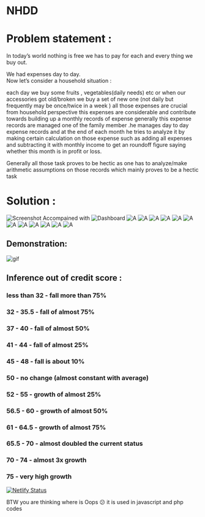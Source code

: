 # NHDD
# Problem statement : 


In today’s world nothing is free we has to pay for each and every thing we buy out.

We had expenses day to day.  
Now let’s consider a household situation :

each day we buy some fruits , vegetables(daily needs) etc or when our accessories got old/broken we buy a set of new one (not daily but frequently may be once/twice in a week ) all those expenses are crucial from household perspective this expenses are considerable and contribute towards building up a monthly records of expense generally this expense records are managed one of the family member .he manages day to day expense records and at the end of each month he tries to analyze it by making certain calculation on those expense such as adding all expenses and subtracting it with monthly income to get an roundoff figure saying whether this month is in profit or loss.

Generally all those task proves to be hectic as one has to analyze/make arithmetic assumptions on those records which mainly proves to be a hectic task

# Solution :

![Screenshot](UI.png)
Accompained with 
![Dashboard](Final_1.png)
![A](Images/a.png)
![A](Images/b.png)
![A](Images/c.png)
![A](Images/d.png)
![A](Images/e.png)
![A](Images/f.png)
![A](Images/g.png)
![A](Images/h.png)
![A](Images/i.png)
![A](Images/j.png)
![A](Images/k.png)
![A](Images/l.png)

## Demonstration:
![gif](record_000041.gif)
 

## Inference out of credit score : 
### less than 32 - fall more than 75%

### 32 - 35.5 - fall of almost 75%

### 37 - 40 - fall of almost 50%

### 41 - 44 - fall of almost 25%

### 45 - 48 - fall is about 10%

### 50 - no change (almost constant with average)

### 52 - 55 - growth of almost 25% 

### 56.5 - 60 - growth of almost 50%

### 61 - 64.5 - growth of almost 75%

### 65.5 - 70 - almost doubled the current status

### 70 - 74 - almost 3x growth

### 75 - very high growth

[![Netlify Status](https://api.netlify.com/api/v1/badges/ebaeeba0-f7f4-490c-9644-5854bf1c3e52/deploy-status)](https://app.netlify.com/sites/nhdd-frontend/deploys)

BTW you are thinking where is Oops :confused: it is used in javascript and php codes

